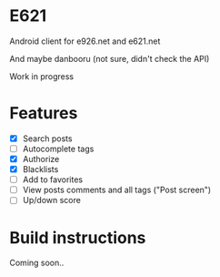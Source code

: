 # E621
Android client for e926.net and e621.net

And maybe danbooru (not sure, didn't check the API)

Work in progress

# Features

- [x] Search posts
- [ ] Autocomplete tags
- [x] Authorize
- [x] Blacklists
- [ ] Add to favorites
- [ ] View posts comments and all tags ("Post screen")
- [ ] Up/down score

# Build instructions

Coming soon..
